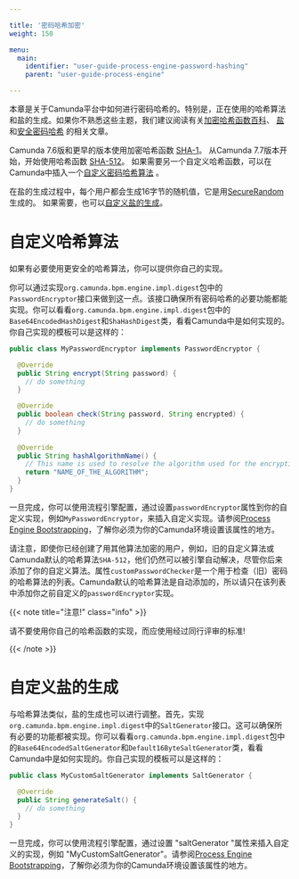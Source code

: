 ```yaml
---

title: '密码哈希加密'
weight: 150

menu:
  main:
    identifier: "user-guide-process-engine-password-hashing"
    parent: "user-guide-process-engine"

---
```


本章是关于Camunda平台中如何进行密码哈希的。特别是，正在使用的哈希算法和盐的生成。如果你不熟悉这些主题，我们建议阅读有关[加密哈希函数百科](https://en.wikipedia.org/wiki/Cryptographic_hash_function)、 [盐](https://en.wikipedia.org/wiki/Salt_(cryptography)) 和[安全密码哈希](https://crackstation.net/hashing-security.htm) 的相关文章。

Camunda 7.6版和更早的版本使用加密哈希函数 [SHA-1](https://en.wikipedia.org/wiki/SHA-1)。 从Camunda 7.7版本开始，开始使用哈希函数 [SHA-512](https://en.wikipedia.org/wiki/SHA-2)。 如果需要另一个自定义哈希函数，可以在Camunda中插入一个[自定义密码哈希算法](#自定义哈希算法) 。

在盐的生成过程中，每个用户都会生成16字节的随机值，它是用[SecureRandom](http://docs.oracle.com/javase/6/docs/api/java/security/SecureRandom.html)生成的。 如果需要，也可以[自定义盐的生成](#自定义盐的生成)。

# 自定义哈希算法

如果有必要使用更安全的哈希算法，你可以提供你自己的实现。

你可以通过实现`org.camunda.bpm.engine.impl.digest`包中的`PasswordEncryptor`接口来做到这一点。该接口确保所有密码哈希的必要功能都能实现。你可以看看`org.camunda.bpm.engine.impl.digest`包中的`Base64EncodedHashDigest`和`ShaHashDigest`类，看看Camunda中是如何实现的。你自己实现的模板可以是这样的：


```java
public class MyPasswordEncryptor implements PasswordEncryptor {

  @Override
  public String encrypt(String password) {
    // do something
  }

  @Override
  public boolean check(String password, String encrypted) {
    // do something
  }
  
  @Override
  public String hashAlgorithmName() {
	// This name is used to resolve the algorithm used for the encryption of a password.
	return "NAME_OF_THE_ALGORITHM";
  }
}
```

一旦完成，你可以使用流程引擎配置，通过设置`passwordEncryptor`属性到你的自定义实现，例如`MyPasswordEncryptor`，来插入自定义实现。请参阅[Process Engine Bootstrapping](.../process-engine-bootstrapping)，了解你必须为你的Camunda环境设置该属性的地方。

请注意，即使你已经创建了用其他算法加密的用户，例如，旧的自定义算法或Camunda默认的哈希算法`SHA-512`，他们仍然可以被引擎自动解决，尽管你后来添加了你的自定义算法。属性`customPasswordChecker`是一个用于检查（旧）密码的哈希算法的列表。Camunda默认的哈希算法是自动添加的，所以请只在该列表中添加你之前自定义的`passwordEncryptor`实现。

{{< note title="注意!" class="info" >}}

请不要使用你自己的哈希函数的实现，而应使用经过同行评审的标准!

{{< /note >}}


# 自定义盐的生成

与哈希算法类似，盐的生成也可以进行调整。首先，实现`org.camunda.bpm.engine.impl.digest`中的`SaltGenerator`接口。这可以确保所有必要的功能都被实现。你可以看看`org.camunda.bpm.engine.impl.digest`包中的`Base64EncodedSaltGenerator`和`Default16ByteSaltGenerator`类，看看Camunda中是如何实现的。你自己实现的模板可以是这样的：

```java
public class MyCustomSaltGenerator implements SaltGenerator {

  @Override
  public String generateSalt() {
    // do something
  }
}
```

一旦完成，你可以使用流程引擎配置，通过设置 "saltGenerator "属性来插入自定义的实现，例如 "MyCustomSaltGenerator"。请参阅[Process Engine Bootstrapping](.../process-engine-bootstrapping)，了解你必须为你的Camunda环境设置该属性的地方。




